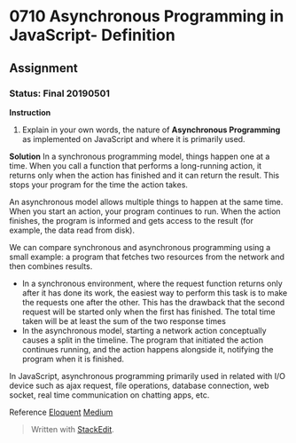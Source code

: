 # 0710 Asynchronous Programming in JavaScript- Definition
## Assignment
### Status: Final 20190501

**Instruction**
 1. Explain in your own words, the nature of **Asynchronous Programming** as implemented on JavaScript and where it is primarily used.

**Solution**
In a synchronous programming model, things happen one at a time. When you call a function that performs a long-running action, it returns only when the action has finished and it can return the result. This stops your program for the time the action takes.

An asynchronous model allows multiple things to happen at the same time. When you start an action, your program continues to run. When the action finishes, the program is informed and gets access to the result (for example, the data read from disk).

We can compare synchronous and asynchronous programming using a small example: a program that fetches two resources from the network and then combines results.

 - In a synchronous environment, where the request function returns only after it has done its work, the easiest way to perform this task is to make the requests one after the other. This has the drawback that the second request will be started only when the first has finished. The total time taken will be at least the sum of the two response times
 - In the asynchronous model, starting a network action conceptually causes a split in the timeline. The program that initiated the action continues running, and the action happens alongside it, notifying the program when it is finished.

In JavaScript, asynchronous programming primarily used in related with I/O device such as ajax request, file operations, database connection, web socket, real time communication on chatting apps, etc.

Reference
[Eloquent](https://eloquentjavascript.net/11_async.html)
[Medium](https://medium.com/coderupa/panduan-komplit-asynchronous-programming-pada-javascript-part-1-fca22279c056)

> Written with [StackEdit](https://stackedit.io/).
